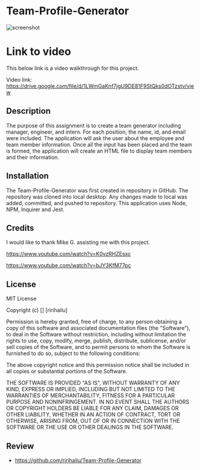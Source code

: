 # Team-Profile-Generator

![screenshot](./assets/)


# Link to video
This below link is a video walkthrough for this project. 

Video link:  https://drive.google.com/file/d/1LWmGaKnf7jgU9DE81F9StQks0dOTzstv/view



## Description

The purpose of this assignment is to create a team generator including manager, engineer, and intern. For each position, the name, id, and email were included. The application will ask the user about the employee and team member information. Once all the input has been placed and the team is formed, the application will create an HTML file to display team members and their information.

## Installation

The Team-Profile-Generator was first created in repository in GitHub. The repository was cloned into local desktop. Any changes made to local was added, committed, and pushed to repository. This application uses Node, NPM, Inquirer and Jest.  

## Credits

I would like to thank Mike G. assisting me with this project. 

https://www.youtube.com/watch?v=K0vzRHZEsxc

https://www.youtube.com/watch?v=bJY3KfM77pc


## License

MIT License

Copyright (c) [] [ririhailu]

Permission is hereby granted, free of charge, to any person obtaining a copy
of this software and associated documentation files (the "Software"), to deal
in the Software without restriction, including without limitation the rights
to use, copy, modify, merge, publish, distribute, sublicense, and/or sell
copies of the Software, and to permit persons to whom the Software is
furnished to do so, subject to the following conditions:

The above copyright notice and this permission notice shall be included in all
copies or substantial portions of the Software.

THE SOFTWARE IS PROVIDED "AS IS", WITHOUT WARRANTY OF ANY KIND, EXPRESS OR
IMPLIED, INCLUDING BUT NOT LIMITED TO THE WARRANTIES OF MERCHANTABILITY,
FITNESS FOR A PARTICULAR PURPOSE AND NONINFRINGEMENT. IN NO EVENT SHALL THE
AUTHORS OR COPYRIGHT HOLDERS BE LIABLE FOR ANY CLAIM, DAMAGES OR OTHER
LIABILITY, WHETHER IN AN ACTION OF CONTRACT, TORT OR OTHERWISE, ARISING FROM,
OUT OF OR IN CONNECTION WITH THE SOFTWARE OR THE USE OR OTHER DEALINGS IN THE
SOFTWARE.

## Review  

* https://github.com/ririhailu/Team-Profile-Generator




  

